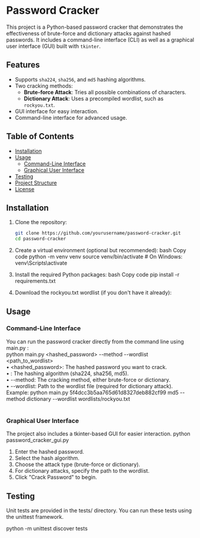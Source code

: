# Password Cracker

This project is a Python-based password cracker that demonstrates the effectiveness of brute-force and dictionary attacks against hashed passwords. It includes a command-line interface (CLI) as well as a graphical user interface (GUI) built with `tkinter`.

## Features

- Supports `sha224`, `sha256`, and `md5` hashing algorithms.
- Two cracking methods:
  - **Brute-force Attack**: Tries all possible combinations of characters.
  - **Dictionary Attack**: Uses a precompiled wordlist, such as `rockyou.txt`.
- GUI interface for easy interaction.
- Command-line interface for advanced usage.

## Table of Contents

- [Installation](#installation)
- [Usage](#usage)
  - [Command-Line Interface](#command-line-interface)
  - [Graphical User Interface](#graphical-user-interface)
- [Testing](#testing)
- [Project Structure](#project-structure)
- [License](#license)

## Installation

1. Clone the repository:

   ```bash
   git clone https://github.com/yourusername/password-cracker.git
   cd password-cracker
2.	Create a virtual environment (optional but recommended):
bash
Copy code
python -m venv venv
source venv/bin/activate  # On Windows: venv\\Scripts\\activate
3.	Install the required Python packages:
bash
Copy code
pip install -r requirements.txt
4.	Download the rockyou.txt wordlist (if you don't have it already):

## Usage<br />
### Command-Line Interface<br />
You can run the password cracker directly from the command line using main.py : <br />
python main.py <hashed_password> <algorithm> --method <method> --wordlist <path_to_wordlist>  <br />
•	<hashed_password>: The hashed password you want to crack.  <br />
•	<algorithm>: The hashing algorithm (sha224, sha256, md5).  <br />
•	--method: The cracking method, either brute-force or dictionary.  <br />
•	--wordlist: Path to the wordlist file (required for dictionary attack).  <br />
Example:
python main.py 5f4dcc3b5aa765d61d8327deb882cf99 md5 --method dictionary --wordlist wordlists/rockyou.txt  <br />
<br />
### Graphical User Interface
The project also includes a tkinter-based GUI for easier interaction.
python password_cracker_gui.py

1.	Enter the hashed password.
2.	Select the hash algorithm.
3.	Choose the attack type (brute-force or dictionary).
4.	For dictionary attacks, specify the path to the wordlist.
5.	Click "Crack Password" to begin.

## Testing
Unit tests are provided in the tests/ directory. You can run these tests using the unittest framework.


python -m unittest discover tests
